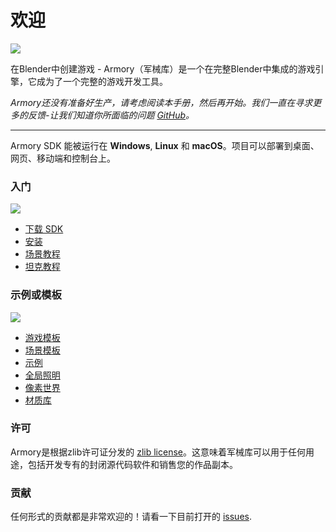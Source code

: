 # 欢迎

![](getting_started/img/intro.jpg)

在Blender中创建游戏 - Armory（军械库）是一个在完整Blender中集成的游戏引擎，它成为了一个完整的游戏开发工具。

*Armory还没有准备好生产，请考虑阅读本手册，然后再开始。我们一直在寻求更多的反馈-让我们知道你所面临的问题 [GitHub](https://github.com/armory3d/armory/issues)。*

---

Armory SDK 能被运行在 **Windows**, **Linux** 和 **macOS**。项目可以部署到桌面、网页、移动端和控制台上。

### 入门
![](getting_started/img/templ.jpg)
<div style="width:50%"></div>

- [下载 SDK](http://armory3d.org/download.html)
- [安装](/getting_started/setup.md)
- [场景教程](/getting_started/playground.md)
- [坦克教程](/getting_started/tanks.md)

### 示例或模板
![](/getting_started/img/essen.jpg)
<div style="width:50%"></div>

- [游戏模板](https://github.com/armory3d/armory_templates/releases)
- [场景模板](https://github.com/armory3d/archviz_templates/releases)
- [示例](https://github.com/armory3d/armory_examples/releases)
- [全局照明](/graphics/global_illumination)
- [像素世界](https://github.com/armory3d/voxel_world)
- [材质库](https://github.com/armory3d/material_vault)

### 许可

Armory是根据zlib许可证分发的 [zlib license](https://github.com/armory3d/armory/blob/master/LICENSE.md)。这意味着军械库可以用于任何用途，包括开发专有的封闭源代码软件和销售您的作品副本。

### 贡献

任何形式的贡献都是非常欢迎的！请看一下目前打开的 [issues](https://github.com/armory3d/armory/issues).
